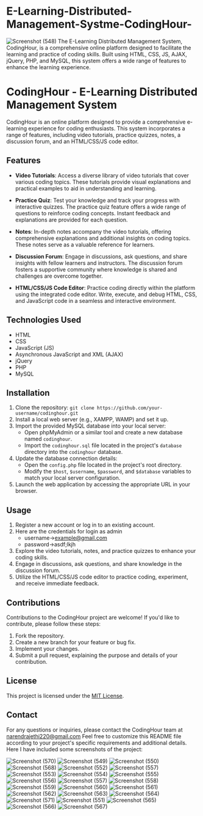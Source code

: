 # E-Learning-Distributed-Management-Systme-CodingHour-
![Screenshot (548)](https://github.com/narendrajethi220/E-Learning-Distributed-Management-Systme-CodingHour-/assets/55850738/6fb1c5fd-851a-41f2-b10c-f5957e0bfc47)
The E-Learning Distributed Management System, CodingHour, is a comprehensive online platform designed to facilitate the learning and practice of coding skills. Built using HTML, CSS, JS, AJAX, jQuery, PHP, and MySQL, this system offers a wide range of features to enhance the learning experience.
# CodingHour - E-Learning Distributed Management System

CodingHour is an online platform designed to provide a comprehensive e-learning experience for coding enthusiasts. This system incorporates a range of features, including video tutorials, practice quizzes, notes, a discussion forum, and an HTML/CSS/JS code editor.

## Features

- **Video Tutorials**: Access a diverse library of video tutorials that cover various coding topics. These tutorials provide visual explanations and practical examples to aid in understanding and learning.

- **Practice Quiz**: Test your knowledge and track your progress with interactive quizzes. The practice quiz feature offers a wide range of questions to reinforce coding concepts. Instant feedback and explanations are provided for each question.

- **Notes**: In-depth notes accompany the video tutorials, offering comprehensive explanations and additional insights on coding topics. These notes serve as a valuable reference for learners.

- **Discussion Forum**: Engage in discussions, ask questions, and share insights with fellow learners and instructors. The discussion forum fosters a supportive community where knowledge is shared and challenges are overcome together.

- **HTML/CSS/JS Code Editor**: Practice coding directly within the platform using the integrated code editor. Write, execute, and debug HTML, CSS, and JavaScript code in a seamless and interactive environment.

## Technologies Used

- HTML
- CSS
- JavaScript (JS)
- Asynchronous JavaScript and XML (AJAX)
- jQuery
- PHP
- MySQL

## Installation

1. Clone the repository: `git clone https://github.com/your-username/codinghour.git`
2. Install a local web server (e.g., XAMPP, WAMP) and set it up.
3. Import the provided MySQL database into your local server:
   - Open phpMyAdmin or a similar tool and create a new database named `codinghour`.
   - Import the `codinghour.sql` file located in the project's `database` directory into the `codinghour` database.
4. Update the database connection details:
   - Open the `config.php` file located in the project's root directory.
   - Modify the `$host`, `$username`, `$password`, and `$database` variables to match your local server configuration.
5. Launch the web application by accessing the appropriate URL in your browser.


## Usage

1. Register a new account or log in to an existing account.
2. Here are the credentials for login as admin
   - username->example@gmail.com
   - password->asdf;lkjh
3. Explore the video tutorials, notes, and practice quizzes to enhance your coding skills.
4. Engage in discussions, ask questions, and share knowledge in the discussion forum.
5. Utilize the HTML/CSS/JS code editor to practice coding, experiment, and receive immediate feedback.

## Contributions

Contributions to the CodingHour project are welcome! If you'd like to contribute, please follow these steps:

1. Fork the repository.
2. Create a new branch for your feature or bug fix.
3. Implement your changes.
4. Submit a pull request, explaining the purpose and details of your contribution.

## License

This project is licensed under the [MIT License](LICENSE).

## Contact

For any questions or inquiries, please contact the CodingHour team at narendrajethi220@gmail.com
Feel free to customize this README file according to your project's specific requirements and additional details.
Here I have included some screenshots of the project:

![Screenshot (570)](https://github.com/narendrajethi220/E-Learning-Distributed-Management-Systme-CodingHour-/assets/55850738/30bb2fcd-1a8d-4d9b-9881-601cdbbcef44)
![Screenshot (549)](https://github.com/narendrajethi220/E-Learning-Distributed-Management-Systme-CodingHour-/assets/55850738/f958b041-55e0-4b35-b620-85d07cd6999d)
![Screenshot (550)](https://github.com/narendrajethi220/E-Learning-Distributed-Management-Systme-CodingHour-/assets/55850738/f4c17ea6-adf5-4f44-a54b-564873df4006)
![Screenshot (568)](https://github.com/narendrajethi220/E-Learning-Distributed-Management-Systme-CodingHour-/assets/55850738/31731bd9-756f-466d-8208-fb605fa0966e)
![Screenshot (552)](https://github.com/narendrajethi220/E-Learning-Distributed-Management-Systme-CodingHour-/assets/55850738/ca39e1fd-c4ed-4546-bc44-25a0e4e6e536)
![Screenshot (557)](https://github.com/narendrajethi220/E-Learning-Distributed-Management-Systme-CodingHour-/assets/55850738/8c9d1f6c-f46e-47e4-86be-6555c6fe224e)
![Screenshot (553)](https://github.com/narendrajethi220/E-Learning-Distributed-Management-Systme-CodingHour-/assets/55850738/256ca7db-ac1b-43d6-8857-85acd6764129)
![Screenshot (554)](https://github.com/narendrajethi220/E-Learning-Distributed-Management-Systme-CodingHour-/assets/55850738/e0f11489-5329-4b07-bd0d-e4a9920df2d7)
![Screenshot (555)](https://github.com/narendrajethi220/E-Learning-Distributed-Management-Systme-CodingHour-/assets/55850738/ccec205f-2547-4559-93ed-2dba36ad0f74)
![Screenshot (556)](https://github.com/narendrajethi220/E-Learning-Distributed-Management-Systme-CodingHour-/assets/55850738/e32b8591-c407-4de4-a981-ce7bacadf791)
![Screenshot (557)](https://github.com/narendrajethi220/E-Learning-Distributed-Management-Systme-CodingHour-/assets/55850738/55610f73-095c-4189-8431-2b4e57bfc89d)
![Screenshot (558)](https://github.com/narendrajethi220/E-Learning-Distributed-Management-Systme-CodingHour-/assets/55850738/8ee6646d-b6ef-4eb1-9289-92b6cb751f80)
![Screenshot (559)](https://github.com/narendrajethi220/E-Learning-Distributed-Management-Systme-CodingHour-/assets/55850738/7548e2db-0177-4692-af6f-f7c5ff963a0a)
![Screenshot (560)](https://github.com/narendrajethi220/E-Learning-Distributed-Management-Systme-CodingHour-/assets/55850738/39f98fb7-1dbd-4f7c-884b-503c5cd60cf7)
![Screenshot (561)](https://github.com/narendrajethi220/E-Learning-Distributed-Management-Systme-CodingHour-/assets/55850738/5f57f351-1385-4357-8a89-d7c419340a50)
![Screenshot (562)](https://github.com/narendrajethi220/E-Learning-Distributed-Management-Systme-CodingHour-/assets/55850738/274773a5-44ca-4b17-8324-72e4b9c870a8)
![Screenshot (563)](https://github.com/narendrajethi220/E-Learning-Distributed-Management-Systme-CodingHour-/assets/55850738/861df741-878a-4539-a158-bc3c011bd5b4)
![Screenshot (564)](https://github.com/narendrajethi220/E-Learning-Distributed-Management-Systme-CodingHour-/assets/55850738/75f15df4-21e3-48f5-86cb-bc4ebf205d3f)
![Screenshot (571)](https://github.com/narendrajethi220/E-Learning-Distributed-Management-Systme-CodingHour-/assets/55850738/828c2cc2-37a0-49d3-970c-9fdedf020a77)
![Screenshot (551)](https://github.com/narendrajethi220/E-Learning-Distributed-Management-Systme-CodingHour-/assets/55850738/76decd76-57a7-46f7-a266-e729b1c244ad)
![Screenshot (565)](https://github.com/narendrajethi220/E-Learning-Distributed-Management-Systme-CodingHour-/assets/55850738/6c9ac85c-0072-42c8-bbaf-ff26adf5779a)
![Screenshot (566)](https://github.com/narendrajethi220/E-Learning-Distributed-Management-Systme-CodingHour-/assets/55850738/00f0849a-a4ee-4485-8b2e-70c56807ddb9)
![Screenshot (567)](https://github.com/narendrajethi220/E-Learning-Distributed-Management-Systme-CodingHour-/assets/55850738/67b62aae-d701-4ae3-b036-2cbf973ade8d)
